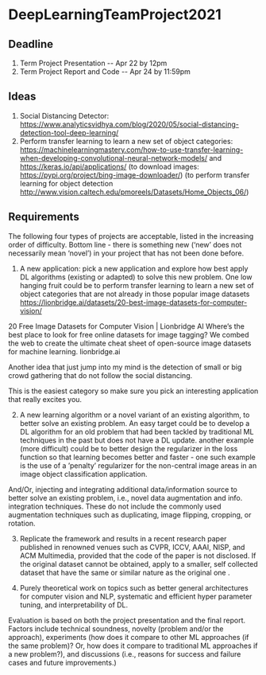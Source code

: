 # DeepLearningTeamProject2021

## Deadline
1. Term Project Presentation -- Apr 22 by 12pm
2. Term Project Report and Code -- Apr 24 by 11:59pm

## Ideas

1. Social Distancing Detector: https://www.analyticsvidhya.com/blog/2020/05/social-distancing-detection-tool-deep-learning/
2. Perform transfer learning to learn a new set of object categories: https://machinelearningmastery.com/how-to-use-transfer-learning-when-developing-convolutional-neural-network-models/ and https://keras.io/api/applications/ (to download images: https://pypi.org/project/bing-image-downloader/)  (to perform transfer learning for object detection http://www.vision.caltech.edu/pmoreels/Datasets/Home_Objects_06/)

## Requirements

The following four types of projects are acceptable, listed in the increasing order of difficulty. Bottom line - there is something new (‘new’ does not necessarily mean ‘novel’) in your project that has not been done before.

1. A new application: pick a new application and explore how best apply DL algorithms (existing or adapted) to solve this new problem. One low hanging fruit could be to perform transfer learning to learn a new set of object categories that are not already in those popular image datasets https://lionbridge.ai/datasets/20-best-image-datasets-for-computer-vision/

20 Free Image Datasets for Computer Vision | Lionbridge AI
Where’s the best place to look for free online datasets for image tagging? We combed the web to create the ultimate cheat sheet of open-source image datasets for machine learning.
lionbridge.ai

Another idea that just jump into my mind is the detection of small or big crowd gathering that do not follow the social distancing.

This is the easiest category so make sure you pick an interesting application that really excites you.

2. A new learning algorithm or a novel variant of an existing algorithm, to better solve an existing problem. An easy target could be to develop a DL algorithm for an old problem that had been tackled by traditional ML techniques in the past but does not have a DL update. another example (more difficult) could be to better design the regularizer in the loss function so that learning becomes better and faster - one such example is the use of a ’penalty’ regularizer for the non-central image areas in an image object classification application.

And/Or, injecting and integrating additional data/information source to better solve an existing problem, i.e., novel data augmentation and info. integration techniques. These do not include the commonly used augmentation techniques such as duplicating, image flipping, cropping, or rotation.

3. Replicate the framework and results in a recent research paper published in renowned venues such as CVPR, ICCV, AAAI, NISP, and ACM Multimedia, provided that the code of the paper is not disclosed. If the original dataset cannot be obtained, apply to a smaller, self collected dataset that have the same or similar nature as the original one .

4. Purely theoretical work on topics such as better general architectures for computer vision and NLP, systematic and efficient hyper parameter tuning, and interpretability of DL.

Evaluation is based on both the project presentation and the final report. Factors include technical soundness, novelty (problem and/or the approach), experiments (how does it compare to other ML approaches (if the same problem)? Or, how does it compare to traditional ML approaches if a new problem?), and discussions (i.e., reasons for success and failure cases and future improvements.)
